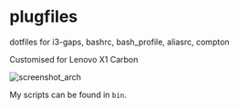 # plugfiles
dotfiles for i3-gaps, bashrc, bash_profile, aliasrc, compton

Customised for Lenovo X1 Carbon

![screenshot_arch](Screenshot.png)

My scripts can be found in `bin`.
